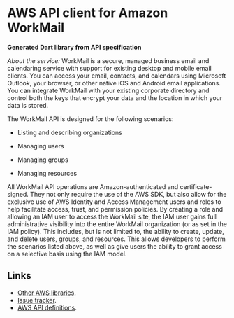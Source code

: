 # AWS API client for Amazon WorkMail

**Generated Dart library from API specification**

*About the service:*
WorkMail is a secure, managed business email and calendaring service with
support for existing desktop and mobile email clients. You can access your
email, contacts, and calendars using Microsoft Outlook, your browser, or
other native iOS and Android email applications. You can integrate WorkMail
with your existing corporate directory and control both the keys that
encrypt your data and the location in which your data is stored.

The WorkMail API is designed for the following scenarios:

<ul>
<li>
Listing and describing organizations
</li>
</ul>
<ul>
<li>
Managing users
</li>
</ul>
<ul>
<li>
Managing groups
</li>
</ul>
<ul>
<li>
Managing resources
</li>
</ul>
All WorkMail API operations are Amazon-authenticated and certificate-signed.
They not only require the use of the AWS SDK, but also allow for the
exclusive use of AWS Identity and Access Management users and roles to help
facilitate access, trust, and permission policies. By creating a role and
allowing an IAM user to access the WorkMail site, the IAM user gains full
administrative visibility into the entire WorkMail organization (or as set
in the IAM policy). This includes, but is not limited to, the ability to
create, update, and delete users, groups, and resources. This allows
developers to perform the scenarios listed above, as well as give users the
ability to grant access on a selective basis using the IAM model.

## Links

- [Other AWS libraries](https://github.com/agilord/aws_client/tree/master/generated).
- [Issue tracker](https://github.com/agilord/aws_client/issues).
- [AWS API definitions](https://github.com/aws/aws-sdk-js/tree/master/apis).
